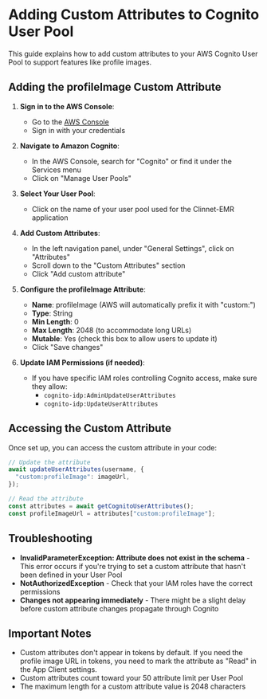 # Adding Custom Attributes to Cognito User Pool

This guide explains how to add custom attributes to your AWS Cognito User Pool to support features like profile images.

## Adding the profileImage Custom Attribute

1. **Sign in to the AWS Console**:

   - Go to the [AWS Console](https://console.aws.amazon.com/)
   - Sign in with your credentials

2. **Navigate to Amazon Cognito**:

   - In the AWS Console, search for "Cognito" or find it under the Services menu
   - Click on "Manage User Pools"

3. **Select Your User Pool**:

   - Click on the name of your user pool used for the Clinnet-EMR application

4. **Add Custom Attributes**:

   - In the left navigation panel, under "General Settings", click on "Attributes"
   - Scroll down to the "Custom Attributes" section
   - Click "Add custom attribute"

5. **Configure the profileImage Attribute**:

   - **Name**: profileImage (AWS will automatically prefix it with "custom:")
   - **Type**: String
   - **Min Length**: 0
   - **Max Length**: 2048 (to accommodate long URLs)
   - **Mutable**: Yes (check this box to allow users to update it)
   - Click "Save changes"

6. **Update IAM Permissions (if needed)**:
   - If you have specific IAM roles controlling Cognito access, make sure they allow:
     - `cognito-idp:AdminUpdateUserAttributes`
     - `cognito-idp:UpdateUserAttributes`

## Accessing the Custom Attribute

Once set up, you can access the custom attribute in your code:

```javascript
// Update the attribute
await updateUserAttributes(username, {
  "custom:profileImage": imageUrl,
});

// Read the attribute
const attributes = await getCognitoUserAttributes();
const profileImageUrl = attributes["custom:profileImage"];
```

## Troubleshooting

- **InvalidParameterException: Attribute does not exist in the schema** - This error occurs if you're trying to set a custom attribute that hasn't been defined in your User Pool
- **NotAuthorizedException** - Check that your IAM roles have the correct permissions
- **Changes not appearing immediately** - There might be a slight delay before custom attribute changes propagate through Cognito

## Important Notes

- Custom attributes don't appear in tokens by default. If you need the profile image URL in tokens, you need to mark the attribute as "Read" in the App Client settings.
- Custom attributes count toward your 50 attribute limit per User Pool
- The maximum length for a custom attribute value is 2048 characters
